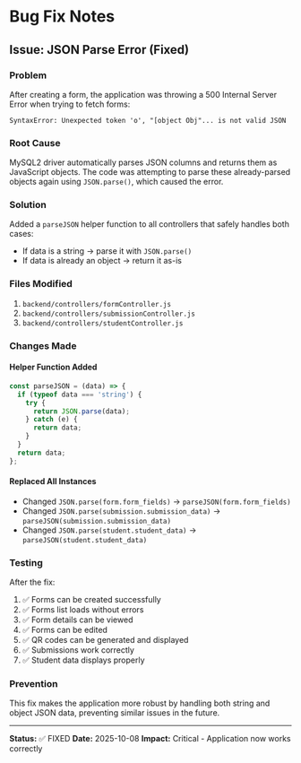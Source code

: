 # Bug Fix Notes

## Issue: JSON Parse Error (Fixed)

### Problem
After creating a form, the application was throwing a 500 Internal Server Error when trying to fetch forms:

```
SyntaxError: Unexpected token 'o', "[object Obj"... is not valid JSON
```

### Root Cause
MySQL2 driver automatically parses JSON columns and returns them as JavaScript objects. The code was attempting to parse these already-parsed objects again using `JSON.parse()`, which caused the error.

### Solution
Added a `parseJSON` helper function to all controllers that safely handles both cases:
- If data is a string → parse it with `JSON.parse()`
- If data is already an object → return it as-is

### Files Modified
1. `backend/controllers/formController.js`
2. `backend/controllers/submissionController.js`
3. `backend/controllers/studentController.js`

### Changes Made

#### Helper Function Added
```javascript
const parseJSON = (data) => {
  if (typeof data === 'string') {
    try {
      return JSON.parse(data);
    } catch (e) {
      return data;
    }
  }
  return data;
};
```

#### Replaced All Instances
- Changed `JSON.parse(form.form_fields)` → `parseJSON(form.form_fields)`
- Changed `JSON.parse(submission.submission_data)` → `parseJSON(submission.submission_data)`
- Changed `JSON.parse(student.student_data)` → `parseJSON(student.student_data)`

### Testing
After the fix:
1. ✅ Forms can be created successfully
2. ✅ Forms list loads without errors
3. ✅ Form details can be viewed
4. ✅ Forms can be edited
5. ✅ QR codes can be generated and displayed
6. ✅ Submissions work correctly
7. ✅ Student data displays properly

### Prevention
This fix makes the application more robust by handling both string and object JSON data, preventing similar issues in the future.

---

**Status:** ✅ FIXED
**Date:** 2025-10-08
**Impact:** Critical - Application now works correctly
